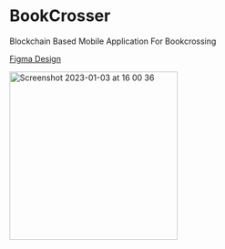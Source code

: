 # BookCrosser
Blockchain Based Mobile Application For Bookcrossing

[Figma Design](https://www.figma.com/file/CRF2cpd55VhjFbt6e8kHJy/Books?node-id=0%3A1&t=L9DUlCZQs1l0TkWY-0)

<img width="295" alt="Screenshot 2023-01-03 at 16 00 36" src="https://user-images.githubusercontent.com/52675708/210344690-3ad19af5-70e1-48c9-81c0-d2719cb9f3b2.png">
